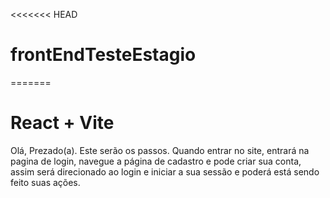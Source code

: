 <<<<<<< HEAD
# frontEndTesteEstagio
=======
# React + Vite
 Olá, Prezado(a). Este serão os passos. Quando entrar no site, entrará na pagina de login, navegue a página de cadastro e pode criar sua conta, assim será direcionado ao login e iniciar a sua sessão e poderá está sendo feito suas ações.
